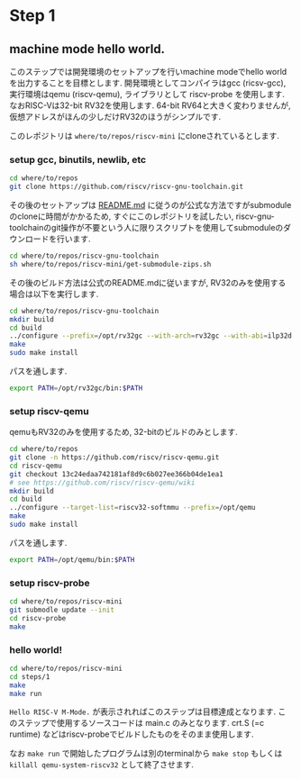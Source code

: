 # Step 1

## machine mode hello world.

このステップでは開発環境のセットアップを行いmachine modeでhello worldを出力することを目標とします. 開発環境としてコンパイラはgcc (ricsv-gcc), 実行環境はqemu (riscv-qemu), ライブラリとして riscv-probe を使用します. なおRISC-Vは32-bit RV32を使用します. 64-bit RV64と大きく変わりませんが, 仮想アドレスがほんの少しだけRV32のほうがシンプルです.

このレポジトリは `where/to/repos/riscv-mini` にcloneされているとします.

### setup gcc, binutils, newlib, etc

```bash
cd where/to/repos
git clone https://github.com/riscv/riscv-gnu-toolchain.git
```

その後のセットアップは [README.md](https://github.com/riscv/riscv-gnu-toolchain/blob/master/README.md) に従うのが公式な方法ですがsubmoduleのcloneに時間がかかるため, すぐにこのレポジトリを試したい, riscv-gnu-toolchainのgit操作が不要という人に限りスクリプトを使用してsubmoduleのダウンロードを行います.

```bash
cd where/to/repos/riscv-gnu-toolchain
sh where/to/repos/riscv-mini/get-submodule-zips.sh
```

その後のビルド方法は公式のREADME.mdに従いますが, RV32のみを使用する場合は以下を実行します.

```bash
cd where/to/repos/riscv-gnu-toolchain
mkdir build
cd build
../configure --prefix=/opt/rv32gc --with-arch=rv32gc --with-abi=ilp32d
make
sudo make install
```
パスを通します.
```bash
export PATH=/opt/rv32gc/bin:$PATH
```

### setup riscv-qemu
qemuもRV32のみを使用するため, 32-bitのビルドのみとします.

```bash
cd where/to/repos
git clone -n https://github.com/riscv/riscv-qemu.git
cd riscv-qemu
git checkout 13c24edaa742181af8d9c6b027ee366b04de1ea1
# see https://github.com/riscv/riscv-qemu/wiki
mkdir build
cd build
../configure --target-list=riscv32-softmmu --prefix=/opt/qemu
make
sudo make install
```
パスを通します.
```bash
export PATH=/opt/qemu/bin:$PATH
```

### setup riscv-probe
```bash
cd where/to/repos/riscv-mini
git submodle update --init
cd riscv-probe
make
```

### hello world!
```bash
cd where/to/repos/riscv-mini
cd steps/1
make
make run

```
`Hello RISC-V M-Mode.` が表示されればこのステップは目標達成となります. このステップで使用するソースコードは main.c のみとなります. crt.S (=c runtime) などはriscv-probeでビルドしたものをそのまま使用します.

なお `make run` で開始したプログラムは別のterminalから `make stop` もしくは `killall qemu-system-riscv32` として終了させます.